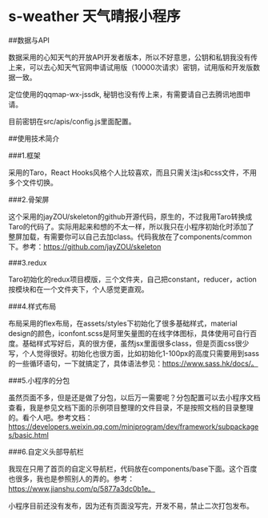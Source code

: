 # s-weather 天气晴报小程序

##数据与API

数据采用的心知天气的开放API开发者版本，所以不好意思，公钥和私钥我没有传上来，可以去心知天气官网申请试用版（10000次请求）密钥，试用版和开发版数据一致。

定位使用的qqmap-wx-jssdk, 秘钥也没有传上来，有需要请自己去腾讯地图申请。

目前密钥在src/apis/config.js里面配置。

##使用技术简介

###1.框架

采用的Taro，React Hooks风格个人比较喜欢，而且只需关注js和css文件，不用多个文件切换。

###2.骨架屏

这个采用的jayZOU/skeleton的github开源代码，原生的，不过我用Taro转换成Taro的代码了。实际用起来和想的不太一样，所以我只在小程序初始化时添加了整屏加载，有需要你可以自己去加class。代码我放在了components/common下。参考：https://github.com/jayZOU/skeleton

###3.redux

Taro初始化的redux项目模版，三个文件夹，自己把constant，reducer，action按模块和在一个文件夹下，个人感觉更直观。

###4.样式布局

布局采用的flex布局，在assets/styles下初始化了很多基础样式，material design的颜色，iconfont.scss是阿里矢量图的在线字体图标，具体使用可自行百度。基础样式写好后，真的很方便，虽然jsx里面很多class，但是页面css很少写，个人觉得很好。初始化也很方面，比如初始化1-100px的高度只需要用到sass的一些循环语句，一下就搞定了，具体语法参见：https://www.sass.hk/docs/。

###5.小程序的分包

虽然页面不多，但是还是做了分包，以后万一需要呢？分包配置可以去小程序文档查看，我是参见文档下面的示例项目整理的文件目录，不是按照文档的目录整理的。看个人吧。参考文档：https://developers.weixin.qq.com/miniprogram/dev/framework/subpackages/basic.html

###6.自定义头部导航栏

我现在只用了首页的自定义导航栏，代码放在components/base下面。这个百度也很多，我也是参照别人的弄的。参考：https://www.jianshu.com/p/5877a3dc0b1e。


小程序目前还没有发布，因为还有页面没写完，开发不易，禁止二次打包发布。



